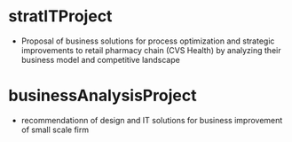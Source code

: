 # stratITProject
- Proposal of business solutions for process optimization and strategic improvements to retail pharmacy chain (CVS Health) by analyzing their business model and competitive landscape 

# businessAnalysisProject
- recommendationn of design and IT solutions for business improvement of small scale firm
